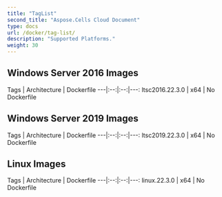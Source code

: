 ```yaml
---
title: "TagList"
second_title: "Aspose.Cells Cloud Document"
type: docs
url: /docker/tag-list/
description: "Supported Platforms."
weight: 30
---
```


## Windows Server 2016 Images ##

Tags |	Architecture | Dockerfile 
---|:--:|:--:|---:
ltsc2016.22.3.0 | x64   | No Dockerfile


## Windows Server 2019 Images ##

Tags |	Architecture | Dockerfile 
---|:--:|:--:|---:
ltsc2019.22.3.0 | x64   | No Dockerfile


## Linux Images ##

Tags |	Architecture | Dockerfile 
---|:--:|:--:|---:
linux.22.3.0 | x64   | No Dockerfile
